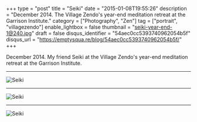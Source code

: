 +++
type = "post"
title = "Seiki"
date = "2015-01-08T19:55:26"
description = "December 2014. The Village Zendo's year-end meditation retreat at the Garrison Institute."
category = ["Photography", "Zen"]
tag = ["portrait", "villagezendo"]
enable_lightbox = false
thumbnail = "seiki-year-end-1@240.jpg"
draft = false
disqus_identifier = "54aec0cc5393740962054b5f"
disqus_url = "https://emptysqua.re/blog/54aec0cc5393740962054b5f/"
+++

<p>December 2014. My friend Seiki at the Village Zendo's year-end meditation retreat at the Garrison Institute.</p>
<hr />
<p><img style="display:block; margin-left:auto; margin-right:auto;" src="seiki-year-end-2.jpg" alt="Seiki" title="Seiki" /></p>
<hr />
<p><img style="display:block; margin-left:auto; margin-right:auto;" src="seiki-year-end-3.jpg" alt="Seiki" title="Seiki" /></p>
<hr />
<p><img style="display:block; margin-left:auto; margin-right:auto;" src="seiki-year-end-1.jpg" alt="Seiki" title="Seiki" /></p>
